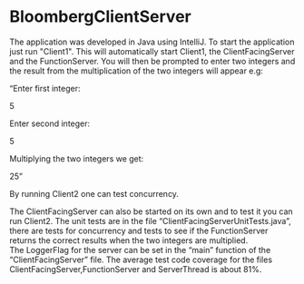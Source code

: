 # BloombergClientServer
The application was developed in Java using IntelliJ.
To start the application just run "Client1". This will automatically start Client1, the ClientFacingServer and the FunctionServer. You will then be prompted to enter two integers and the result from the multiplication of the two integers will appear e.g:

“Enter first integer:

5

Enter second integer: 

5

Multiplying the two integers we get:

25”

By running Client2 one can test concurrency.

The ClientFacingServer can also be started on its own and to test it you can run Client2.
The unit tests are in the file “ClientFacingServerUnitTests.java”, there are tests for concurrency and  tests to see if the FunctionServer returns the correct results when the two integers are multiplied.    
The LoggerFlag for the server can be set in the “main” function of the “ClientFacingServer” file.
The average test code coverage for the files ClientFacingServer,FunctionServer and ServerThread is about 81%.
